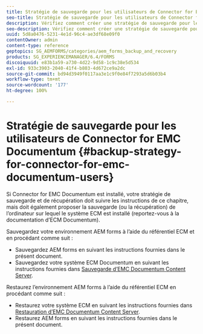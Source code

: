 ```yaml
---
title: Stratégie de sauvegarde pour les utilisateurs de Connector for EMC Documentum
seo-title: Stratégie de sauvegarde pour les utilisateurs de Connector for EMC Documentum
description: Vérifiez comment créer une stratégie de sauvegarde pour les utilisateurs de Connector for EMC Documentum.
seo-description: Vérifiez comment créer une stratégie de sauvegarde pour les utilisateurs de Connector for EMC Documentum.
uuid: 5d8a0476-5231-4e1d-96c4-ae3df68e09f0
contentOwner: admin
content-type: reference
geptopics: SG_AEMFORMS/categories/aem_forms_backup_and_recovery
products: SG_EXPERIENCEMANAGER/6.4/FORMS
discoiquuid: e83b1a59-a730-4d22-9d58-1c9c38e5d534
exl-id: 933c3903-2040-41f4-b803-4d672ce9a2dc
source-git-commit: bd94d3949f0117aa3e1c9f0e84f7293a5d6b03b4
workflow-type: tm+mt
source-wordcount: '177'
ht-degree: 100%

---
```


# Stratégie de sauvegarde pour les utilisateurs de Connector for EMC Documentum {#backup-strategy-for-connector-for-emc-documentum-users}

Si Connector for EMC Documentum est installé, votre stratégie de sauvegarde et de récupération doit suivre les instructions de ce chapitre, mais doit également proposer la sauvegarde (ou la récupération) de l’ordinateur sur lequel le système ECM est installé (reportez-vous à la documentation d’ECM Documentum).

Sauvegardez votre environnement AEM forms à l’aide du référentiel ECM et en procédant comme suit :

* Sauvegardez AEM forms en suivant les instructions fournies dans le présent document.
* Sauvegardez votre système ECM Documentum en suivant les instructions fournies dans [Sauvegarde d’EMC Documentum Content Server](/help/forms/using/admin-help/backing-recovering-emc-documentum-repository.md#back-up-the-emc-documentum-content-server).

Restaurez l’environnement AEM forms à l’aide du référentiel ECM en procédant comme suit :

* Restaurez votre système ECM en suivant les instructions fournies dans [Restauration d’EMC Documentum Content Server](/help/forms/using/admin-help/backing-recovering-emc-documentum-repository.md#restore-the-emc-documentum-content-server).
* Restaurez AEM forms en suivant les instructions fournies dans le présent document.

